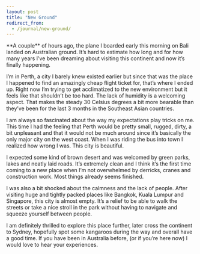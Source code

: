 ```yaml
---
layout: post
title: "New Ground"
redirect_from:
  - /journal/new-ground/
---
```


<p class="intro" markdown="1">**A couple** of hours ago, the plane I boarded early this morning on Bali landed on Australian ground. It’s hard to estimate how long and for how many years I’ve been dreaming about visiting this continent and now it’s finally happening.</p>

I’m in Perth, a city I barely knew existed earlier but since that was the place I happened to find an amazingly cheap flight ticket for, that’s where I ended up. Right now I’m trying to get acclimatized to the new environment but it feels like that shouldn’t be too hard. The lack of humidity is a welcoming aspect. That makes the steady 30 Celsius degrees a bit more bearable than they’ve been for the last 3 months in the Southeast Asian countries.

I am always so fascinated about the way my expectations play tricks on me. This time I had the feeling that Perth would be pretty small, rugged, dirty, a bit unpleasant and that it would not be much around since it’s basically the only major city on the west coast. When I was riding the bus into town I realized how wrong I was. This city is beautiful.

I expected some kind of brown desert and was welcomed by green parks, lakes and neatly laid roads. It’s extremely clean and I think it’s the first time coming to a new place when I’m not overwhelmed by derricks, cranes and construction work. Most things already seems finished.

I was also a bit shocked about the calmness and the lack of people. After visiting huge and tightly packed places like Bangkok, Kuala Lumpur and Singapore, this city is almost empty. It’s a relief to be able to walk the streets or take a nice stroll in the park without having to navigate and squeeze yourself between people.

I am definitely thrilled to explore this place further, later cross the continent to Sydney, hopefully spot some kangaroos during the way and overall have a good time. If you have been in Australia before, (or if you’re here now) I would love to hear your experiences.

